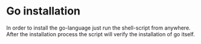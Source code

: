 # Go installation
In order to install the go-language just run the shell-script from anywhere.
After the installation process the script will verify the installation of go itself.